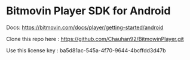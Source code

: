 # Bitmovin Player SDK for Android

Docs: https://bitmovin.com/docs/player/getting-started/android

Clone this repo here : https://github.com/Chauhan92/BitmowinPlayer.git

Use this license key : ba5d81ac-545a-4f70-9644-4bcffdd3d47b


